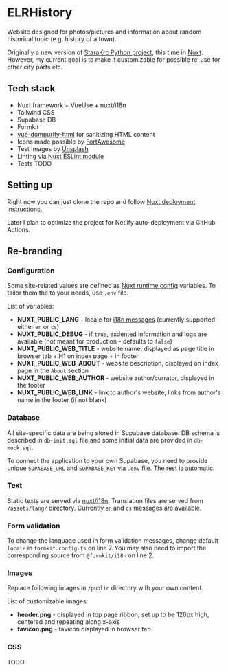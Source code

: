 # ELRHistory
Website designed for photos/pictures and information about random historical topic (e.g. history of a town).

Originally a new version of [StaraKrc Python project](https://github.com/AloisSeckar/StaraKrc), this time in [Nuxt](https://nuxt.com/). However, my current goal is to make it customizable for possible re-use for other city parts etc.

## Tech stack
- Nuxt framework + VueUse + nuxt/i18n
- Tailwind CSS
- Supabase DB
- Formkit
- [vue-dompurify-html](https://github.com/LeSuisse/vue-dompurify-html) for sanitizing HTML content
- Icons made possible by [FortAwesome](https://github.com/FortAwesome/vue-fontawesome)
- Test images by [Unsplash](https://unsplash.com/)
- Linting via [Nuxt ESLint module](https://nuxt.com/modules/eslint)
- Tests TODO

## Setting up

Right now you can just clone the repo and follow [Nuxt deployment instructions](https://nuxt.com/docs/4.x/getting-started/introduction).

Later I plan to optimize the project for Netlify auto-deployment via GitHub Actions.

## Re-branding

### Configuration

Some site-related values are defined as [Nuxt runtime config](https://nuxt.com/docs/4.x/guide/going-further/runtime-config) variables. To tailor them the to your needs, use `.env` file.

List of variables:
* **NUXT_PUBLIC_LANG** - locale for [i18n messages](https://i18n.nuxtjs.org/) (currently supported either `en` or `cs`)
* **NUXT_PUBLIC_DEBUG** - if `true`, exdented information and logs are available (not meant for production - defaults to `false`)
* **NUXT_PUBLIC_WEB_TITLE** - website name, displayed as page title in browser tab + H1 on index page + in footer
* **NUXT_PUBLIC_WEB_ABOUT** - website description, displayed on index page in the `About` section
* **NUXT_PUBLIC_WEB_AUTHOR** - website author/currator, displayed in the footer
* **NUXT_PUBLIC_WEB_LINK** - link to author's website, links from author's name in the footer (if not blank)

### Database

All site-specific data are being stored in Supabase database. DB schema is described in `db-init.sql` file and some initial data are provided in `db-mock.sql`. 

To connect the application to your own Supabase, you need to provide unique `SUPABASE_URL` and `SUPABASE_KEY` via `.env` file. The rest is automatic.

### Text

Static texts are served via [nuxt/i18n](https://v8.i18n.nuxtjs.org/). Translation files are served from `/assets/lang/` directory. Currently `en` and `cs` messages are available.

### Form validation

To change the language used in form validation messages, change default `locale` in `formkit.config.ts` on line 7. You may also need to import the corresponding source from `@formkit/i18n` on line 2.

### Images

Replace following images in `/public` directory with your own content.

List of customizable images:
* **header.png** - displayed in top page ribbon, set up to be 120px high, centered and repeating along x-axis
* **favicon.png** - favicon displayed in browser tab

### CSS
TODO
